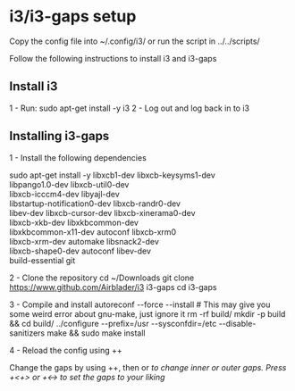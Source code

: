 # i3/i3-gaps setup

Copy the config file into ~/.config/i3/ or run the script in ../../scripts/

Follow the following instructions to install i3 and i3-gaps

## Install i3
1 - Run: sudo apt-get install -y i3
2 - Log out and log back in to i3
 
## Installing i3-gaps

1 - Install the following dependencies

sudo apt-get install -y libxcb1-dev libxcb-keysyms1-dev \
                        libpango1.0-dev libxcb-util0-dev \
                        libxcb-icccm4-dev libyajl-dev \
                        libstartup-notification0-dev libxcb-randr0-dev \
                        libev-dev libxcb-cursor-dev libxcb-xinerama0-dev \
                        libxcb-xkb-dev libxkbcommon-dev \
                        libxkbcommon-x11-dev autoconf libxcb-xrm0 \
                        libxcb-xrm-dev automake libsnack2-dev \
                        libxcb-shape0-dev autoconf libev-dev \
                        build-essential git

2 - Clone the repository
cd ~/Downloads
git clone https://www.github.com/Airblader/i3 i3-gaps
cd i3-gaps

3 - Compile and install
autoreconf --force --install # This may give you some weird error about gnu-make, just ignore it
rm -rf build/
mkdir -p build && cd build/
../configure --prefix=/usr --sysconfdir=/etc --disable-sanitizers
make && sudo make install

4 - Reload the config using <mod>+<shift>+<R>

Change the gaps by using <mod>+<shift>+<G>, then <o> or <i> to change inner or outer gaps. Press <shift>+<+> or <shift>+<-> to set the gaps to your liking
